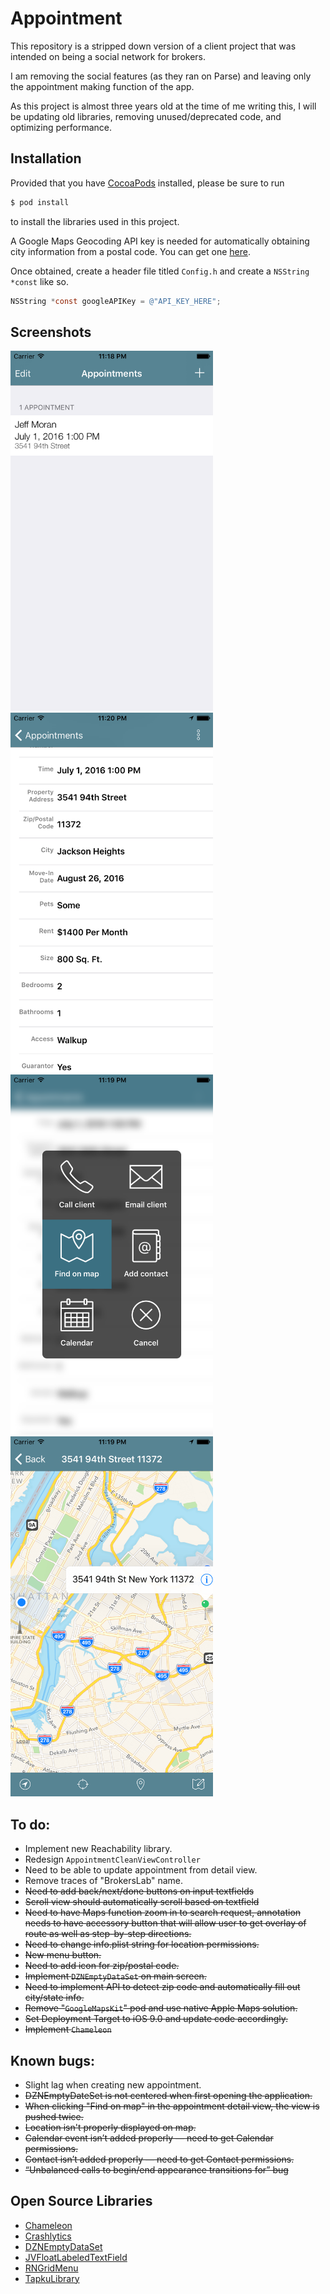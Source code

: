 # Appointment

This repository is a stripped down version of a client project that was
intended on being a social network for brokers.

I am removing the social features (as they ran on Parse) and leaving
only the appointment making function of the app.

As this project is almost three years old at the time of me writing
this, I will be updating old libraries, removing unused/deprecated code,
and optimizing performance.

## Installation
Provided that you have [CocoaPods](http://cocoapods.org) installed, please be sure to run

```bash
$ pod install
```
to install the libraries used in this project.

A Google Maps Geocoding API key is needed for automatically obtaining city information from a postal code. You can get one [here](https://developers.google.com/maps/documentation/geocoding/start).

Once obtained, create a header file titled `Config.h` and create a `NSString *const` like so.

```Objective-C
NSString *const googleAPIKey = @"API_KEY_HERE";
```

## Screenshots
<img src="/Screenshots/1.png" width="324px" height="576px" />
<img src="/Screenshots/2.png" width="324px" height="576px" />
<img src="/Screenshots/3.png" width="324px" height="576px" />
<img src="/Screenshots/4.png" width="324px" height="576px" />

## To do:
- Implement new Reachability library.
- Redesign ```AppointmentCleanViewController```
- Need to be able to update appointment from detail view.
- Remove traces of "BrokersLab" name.
- ~~Need to add back/next/done buttons on input textfields~~
- ~~Scroll view should automatically scroll based on textfield~~
- ~~Need to have Maps function zoom in to search request, annotation needs to have accessory button that will allow user to get overlay of route as well as step-by-step directions.~~
- ~~Need to change info.plist string for location permissions.~~
- ~~New menu button.~~
- ~~Need to add icon for zip/postal code.~~
- ~~Implement ```DZNEmptyDataSet``` on main screen.~~
- ~~Need to implement API to detect zip code and automatically fill out city/state info.~~
- ~~Remove "```GoogleMapsKit```" pod and use native Apple Maps solution.~~
- ~~Set Deployment Target to iOS 9.0 and update code accordingly.~~
- ~~Implement ```Chameleon```~~

## Known bugs:
- Slight lag when creating new appointment.
- ~~DZNEmptyDateSet is not centered when first opening the application.~~
- ~~When clicking "Find on map" in the appointment detail view, the view is pushed twice.~~
- ~~Location isn't properly displayed on map.~~
- ~~Calendar event isn’t added properly — need to get Calendar permissions.~~
- ~~Contact isn’t added properly — need to get Contact permissions.~~
- ~~“Unbalanced calls to begin/end appearance transitions for” bug~~

## Open Source Libraries
- [Chameleon](https://github.com/ViccAlexander/Chameleon)
- [Crashlytics](https://fabric.io/kits/ios/crashlytics)
- [DZNEmptyDataSet](https://github.com/dzenbot/DZNEmptyDataSet)
- [JVFloatLabeledTextField](https://github.com/jverdi/JVFloatLabeledTextField)
- [RNGridMenu](https://github.com/rnystrom/RNGridMenu)
- [TapkuLibrary](https://github.com/devinross/tapkulibrary)
